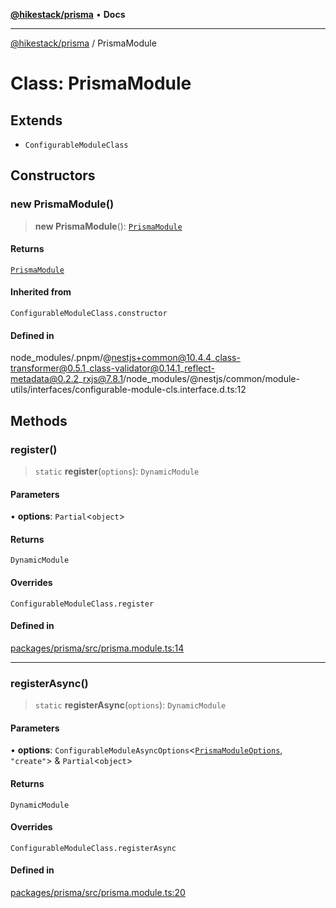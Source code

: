 [**@hikestack/prisma**](/official/reference/prisma/index.md) • **Docs**

***

[@hikestack/prisma](/official/reference/prisma/globals.md) / PrismaModule

# Class: PrismaModule

## Extends

- `ConfigurableModuleClass`

## Constructors

### new PrismaModule()

> **new PrismaModule**(): [`PrismaModule`](/official/reference/prisma/classes/PrismaModule.md)

#### Returns

[`PrismaModule`](/official/reference/prisma/classes/PrismaModule.md)

#### Inherited from

`ConfigurableModuleClass.constructor`

#### Defined in

node\_modules/.pnpm/@nestjs+common@10.4.4\_class-transformer@0.5.1\_class-validator@0.14.1\_reflect-metadata@0.2.2\_rxjs@7.8.1/node\_modules/@nestjs/common/module-utils/interfaces/configurable-module-cls.interface.d.ts:12

## Methods

### register()

> `static` **register**(`options`): `DynamicModule`

#### Parameters

• **options**: `Partial`\<`object`\>

#### Returns

`DynamicModule`

#### Overrides

`ConfigurableModuleClass.register`

#### Defined in

[packages/prisma/src/prisma.module.ts:14](https://github.com/hikestack/hike/blob/5b5a0ebd12d6185b553ab0b289e36e1190d78992/packages/prisma/src/prisma.module.ts#L14)

***

### registerAsync()

> `static` **registerAsync**(`options`): `DynamicModule`

#### Parameters

• **options**: `ConfigurableModuleAsyncOptions`\<[`PrismaModuleOptions`](/official/reference/prisma/type-aliases/PrismaModuleOptions.md), `"create"`\> & `Partial`\<`object`\>

#### Returns

`DynamicModule`

#### Overrides

`ConfigurableModuleClass.registerAsync`

#### Defined in

[packages/prisma/src/prisma.module.ts:20](https://github.com/hikestack/hike/blob/5b5a0ebd12d6185b553ab0b289e36e1190d78992/packages/prisma/src/prisma.module.ts#L20)
